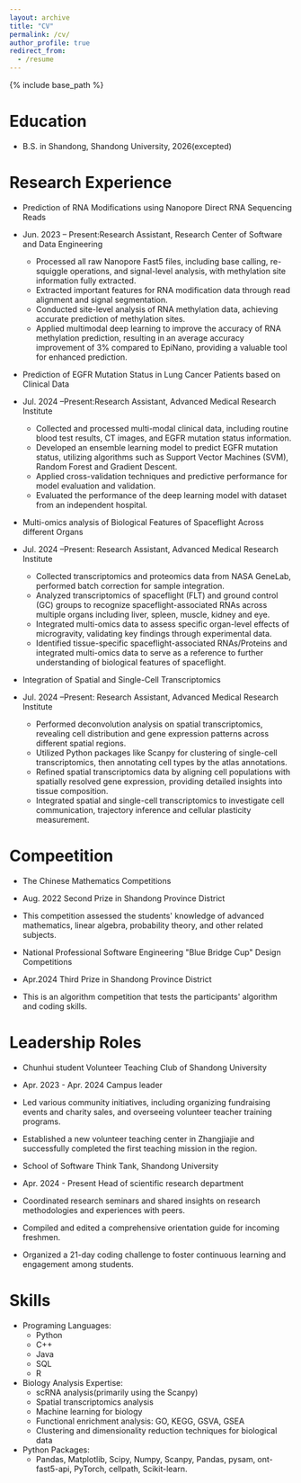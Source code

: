 ```yaml
---
layout: archive
title: "CV"
permalink: /cv/
author_profile: true
redirect_from:
  - /resume
---
```


{% include base_path %}

Education
======

* B.S. in Shandong, Shandong University, 2026(excepted)

Research Experience
======
* Prediction of RNA Modifications using Nanopore Direct RNA Sequencing Reads
* Jun. 2023 – Present:Research Assistant, Research Center of Software and Data Engineering
  * Processed all raw Nanopore Fast5 files, including base calling, re-squiggle operations, and signal-level analysis, with methylation site information fully extracted.
  * Extracted important features for RNA modification data through read alignment and signal segmentation.
  * Conducted site-level analysis of RNA methylation data, achieving accurate prediction of methylation sites.
  * Applied multimodal deep learning to improve the accuracy of RNA methylation prediction, resulting in an average accuracy improvement of 3% compared to EpiNano, providing a valuable tool for enhanced prediction.

* Prediction of EGFR Mutation Status in Lung Cancer Patients based on Clinical Data 
* Jul. 2024 –Present:Research Assistant, Advanced Medical Research Institute
  * Collected and processed multi-modal clinical data, including routine blood test results, CT images, and EGFR mutation status information.
  * Developed an ensemble learning model to predict EGFR mutation status, utilizing algorithms such as Support Vector Machines (SVM), Random Forest and Gradient Descent.
  * Applied cross-validation techniques and predictive performance for model evaluation and validation.
  * Evaluated the performance of the deep learning model with dataset from an independent hospital.

* Multi-omics analysis of Biological Features of Spaceflight Across different Organs 
* Jul. 2024 –Present: Research Assistant, Advanced Medical Research Institute
  * Collected transcriptomics and proteomics data from NASA GeneLab, performed batch correction for sample integration.
  * Analyzed transcriptomics of spaceflight (FLT) and ground control (GC) groups to recognize spaceflight-associated RNAs across multiple organs including liver, spleen, muscle, kidney and eye.
  * Integrated multi-omics data to assess specific organ-level effects of microgravity, validating key findings through experimental data.
  * Identified tissue-specific spaceflight-associated RNAs/Proteins and integrated multi-omics data to serve as a reference to further understanding of biological features of spaceflight.

* Integration of Spatial and Single-Cell Transcriptomics  
* Jul. 2024 –Present: Research Assistant, Advanced Medical Research Institute
  * Performed deconvolution analysis on spatial transcriptomics, revealing cell distribution and gene expression patterns across different spatial regions.
  * Utilized Python packages like Scanpy for clustering of single-cell transcriptomics, then annotating cell types by the atlas annotations.
  * Refined spatial transcriptomics data by aligning cell populations with spatially resolved gene expression, providing detailed insights into tissue composition.
  * Integrated spatial and single-cell transcriptomics to investigate cell communication, trajectory inference and cellular plasticity measurement.


Compeetition     
======
* The Chinese Mathematics Competitions   
*  Aug. 2022       Second Prize in Shandong Province District  
  * This competition assessed the students' knowledge of advanced mathematics, linear algebra, probability theory, and other related subjects.

* National Professional Software Engineering "Blue Bridge Cup" Design Competitions 
*  Apr.2024        Third Prize in Shandong Province District  
  * This is an algorithm competition that tests the participants' algorithm and coding skills.

Leadership Roles
======
* Chunhui student Volunteer Teaching Club of Shandong University     
*  Apr. 2023 - Apr. 2024      Campus leader  
  * Led various community initiatives, including organizing fundraising events and charity sales, and overseeing volunteer teacher training programs.
  * Established a new volunteer teaching center in Zhangjiajie and successfully completed the first teaching mission in the region.

* School of Software Think Tank, Shandong University     
*  Apr. 2024 - Present      Head of scientific research department  
  * Coordinated research seminars and shared insights on research methodologies and experiences with peers.
  * Compiled and edited a comprehensive orientation guide for incoming freshmen.
  * Organized a 21-day coding challenge to foster continuous learning and engagement among students.

Skills
======
* Programing Languages:  
  * Python
  * C++
  * Java
  * SQL
  * R
* Biology Analysis Expertise:
  * scRNA analysis(primarily using the Scanpy)
  * Spatial transcriptomics analysis
  * Machine learning for biology
  * Functional enrichment analysis: GO, KEGG, GSVA, GSEA
  * Clustering and dimensionality reduction techniques for biological data
* Python Packages:
  * Pandas, Matplotlib, Scipy, Numpy, Scanpy, Pandas, pysam, ont-fast5-api, PyTorch, cellpath, Scikit-learn.
